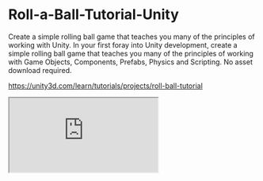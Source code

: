 # Roll-a-Ball-Tutorial-Unity
Create a simple rolling ball game that teaches you many of the principles of working with Unity.
In your first foray into Unity development, create a simple rolling ball game that teaches you many of the principles of working with Game Objects, Components, Prefabs, Physics and Scripting. No asset download required.


https://unity3d.com/learn/tutorials/projects/roll-ball-tutorial

<iframe src="https://degsoft.github.io/Roll-a-Ball-Tutorial-Unity/Builds/Roll%20a%20Ball%20(WebGL)/index.html" />

